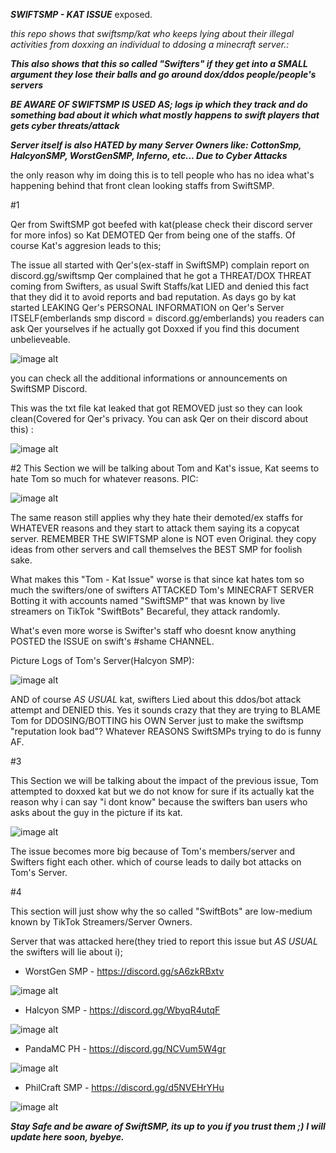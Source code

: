 ***SWIFTSMP - KAT ISSUE***
exposed.

*this repo shows that swiftsmp/kat who keeps lying about their illegal activities from doxxing an individual to ddosing a minecraft server.:*

***This also shows that this so called "Swifters" if they get into a SMALL argument they lose their balls and go around dox/ddos people/people's servers***

***BE AWARE OF SWIFTSMP IS USED AS; logs ip which they track and do something bad about it which what mostly happens to swift players that gets cyber threats/attack***

***Server itself is also HATED by many Server Owners like: CottonSmp, HalcyonSMP, WorstGenSMP, Inferno, etc... Due to Cyber Attacks***

the only reason why im doing this is to tell people who has no idea what's happening behind that front clean looking staffs from SwiftSMP.


#1

Qer from SwiftSMP got beefed with kat(please check their discord server for more infos) so
Kat DEMOTED Qer from being one of the staffs. Of course Kat's aggresion leads to this;

The issue all started with Qer's(ex-staff in SwiftSMP) complain report on discord.gg/swiftsmp
Qer complained that he got a THREAT/DOX THREAT coming from Swifters, as usual Swift Staffs/kat
LIED and denied this fact that they did it to avoid reports and bad reputation. As days go by kat started LEAKING Qer's PERSONAL INFORMATION
on Qer's Server ITSELF(emberlands smp discord = discord.gg/emberlands) you readers can ask Qer yourselves if he actually got Doxxed if you find this
document unbelieveable. 


![image alt](https://github.com/Adrian102881/SwiftSMP-Issue/blob/main/kat_posted_qers_complaint.PNG?raw=true)

you can check all the additional informations or announcements on SwiftSMP Discord.

This was the txt file kat leaked that got REMOVED just so they can look clean(Covered for Qer's privacy. You can ask Qer  on their discord about this) : 

![image alt](https://github.com/Adrian102881/SwiftSMP-Issue/blob/a7639c2569507b55084a762db7850350d413a97b/Java.PNG)

#2
This Section we will be talking about Tom and Kat's issue, Kat seems to hate Tom so much for whatever reasons. PIC:

![image alt](https://github.com/Adrian102881/SwiftSMP-Issue/blob/bdba597ac9887673bab45641e39c663d773cf42f/kat_hating_tom.PNG)

The same reason still applies why they hate their demoted/ex staffs for WHATEVER reasons and they start to attack them saying its a
copycat server. REMEMBER THE SWIFTSMP alone is NOT even Original. they copy ideas from other servers and call themselves the BEST SMP
for foolish sake.

What makes this "Tom - Kat Issue" worse is that since kat hates tom so much the swifters/one of swifters ATTACKED Tom's MINECRAFT SERVER
Botting it with accounts named "SwiftSMP" that was known by live streamers on TikTok "SwiftBots" Becareful, they attack randomly.

What's even more worse is Swifter's staff who doesnt know anything POSTED the ISSUE on swift's #shame CHANNEL.

Picture Logs of Tom's Server(Halcyon SMP):


![image alt](https://github.com/Adrian102881/SwiftSMP-Issue/blob/a7639c2569507b55084a762db7850350d413a97b/swift_posted_bot_attcks.PNG)

AND of course *AS USUAL* kat, swifters Lied about this ddos/bot attack attempt and DENIED this.
Yes it sounds crazy that they are trying to BLAME Tom for DDOSING/BOTTING his OWN Server
just to make the swiftsmp "reputation look bad"? Whatever REASONS SwiftSMPs trying to do is
funny AF.

#3

This Section we will be talking about the impact of the previous issue, Tom attempted to doxxed kat but we do not know for sure if its actually kat
the reason why i can say "i dont know" because the swifters ban users who asks about the guy in the picture if its kat.

![image alt](https://github.com/Adrian102881/SwiftSMP-Issue/blob/a9bc69378844fe26214b1076f0cc104d15906976/realorfake_ddx.PNG)

The issue becomes more big because of Tom's members/server and Swifters fight each other. which of course leads to 
daily bot attacks on Tom's Server.

#4

This section will just show why the so called "SwiftBots" are low-medium known by TikTok Streamers/Server Owners.

Server that was attacked here(they tried to report this issue but *AS USUAL* the swifters will lie about i);

* WorstGen SMP - https://discord.gg/sA6zkRBxtv

![image alt](https://github.com/Adrian102881/SwiftSMP-Issue/blob/a9bc69378844fe26214b1076f0cc104d15906976/worstgen.PNG)


* Halcyon SMP - https://discord.gg/WbyqR4utqF

![image alt](https://github.com/Adrian102881/SwiftSMP-Issue/blob/a9bc69378844fe26214b1076f0cc104d15906976/swift_posted_bot_attcks.PNG)

* PandaMC PH - https://discord.gg/NCVum5W4gr

![image alt](https://github.com/Adrian102881/SwiftSMP-Issue/blob/a9bc69378844fe26214b1076f0cc104d15906976/other_server_botted.png)

* PhilCraft SMP - https://discord.gg/d5NVEHrYHu

![image alt](https://github.com/Adrian102881/SwiftSMP-Issue/blob/a9bc69378844fe26214b1076f0cc104d15906976/botted_by_swift_rly.png)


***Stay Safe and be aware of SwiftSMP, its up to you if you trust them ;)***
***I will update here soon, byebye.***




















